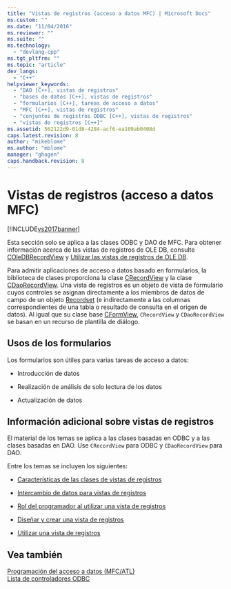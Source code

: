 ```yaml
---
title: "Vistas de registros (acceso a datos MFC) | Microsoft Docs"
ms.custom: ""
ms.date: "11/04/2016"
ms.reviewer: ""
ms.suite: ""
ms.technology: 
  - "devlang-cpp"
ms.tgt_pltfrm: ""
ms.topic: "article"
dev_langs: 
  - "C++"
helpviewer_keywords: 
  - "DAO [C++], vistas de registros"
  - "bases de datos [C++], vistas de registros"
  - "formularios [C++], tareas de acceso a datos"
  - "MFC [C++], vistas de registros"
  - "conjuntos de registros ODBC [C++], vistas de registros"
  - "vistas de registros [C++]"
ms.assetid: 562122d9-01d8-4284-acf6-ea109ab0408d
caps.latest.revision: 8
author: "mikeblome"
ms.author: "mblome"
manager: "ghogen"
caps.handback.revision: 8
---
```

# Vistas de registros (acceso a datos MFC)
[!INCLUDE[vs2017banner](../assembler/inline/includes/vs2017banner.md)]

Esta sección solo se aplica a las clases ODBC y DAO de MFC.  Para obtener información acerca de las vistas de registros de OLE DB, consulte [COleDBRecordView](../mfc/reference/coledbrecordview-class.md) y [Utilizar las vistas de registros de OLE DB](../data/oledb/using-ole-db-record-views.md).  
  
 Para admitir aplicaciones de acceso a datos basado en formularios, la biblioteca de clases proporciona la clase [CRecordView](../mfc/reference/crecordview-class.md) y la clase [CDaoRecordView](../mfc/reference/cdaorecordview-class.md).  Una vista de registros es un objeto de vista de formulario cuyos controles se asignan directamente a los miembros de datos de campo de un objeto [Recordset](../data/odbc/recordset-odbc.md) \(e indirectamente a las columnas correspondientes de una tabla o resultado de consulta en el origen de datos\).  Al igual que su clase base [CFormView](../mfc/reference/cformview-class.md), `CRecordView` y `CDaoRecordView` se basan en un recurso de plantilla de diálogo.  
  
## Usos de los formularios  
 Los formularios son útiles para varias tareas de acceso a datos:  
  
-   Introducción de datos  
  
-   Realización de análisis de solo lectura de los datos  
  
-   Actualización de datos  
  
## Información adicional sobre vistas de registros  
 El material de los temas se aplica a las clases basadas en ODBC y a las clases basadas en DAO.  Use `CRecordView` para ODBC y `CDaoRecordView` para DAO.  
  
 Entre los temas se incluyen los siguientes:  
  
-   [Características de las clases de vistas de registros](../data/features-of-record-view-classes-mfc-data-access.md)  
  
-   [Intercambio de datos para vistas de registros](../data/data-exchange-for-record-views-mfc-data-access.md)  
  
-   [Rol del programador al utilizar una vista de registros](../data/your-role-in-working-with-a-record-view-mfc-data-access.md)  
  
-   [Diseñar y crear una vista de registros](../data/designing-and-creating-a-record-view-mfc-data-access.md)  
  
-   [Utilizar una vista de registros](../data/using-a-record-view-mfc-data-access.md)  
  
## Vea también  
 [Programación del acceso a datos \(MFC\/ATL\)](../data/data-access-programming-mfc-atl.md)   
 [Lista de controladores ODBC](../data/odbc/odbc-driver-list.md)